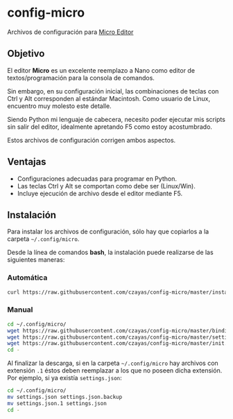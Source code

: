 # config-micro

Archivos de configuración para [Micro Editor](https://micro-editor.github.io/)

## Objetivo

El editor **Micro** es un excelente reemplazo a Nano como editor de
textos/programación para la consola de comandos.

Sin embargo, en su configuración inicial, las combinaciones de teclas
con Ctrl y Alt corresponden al estándar Macintosh. Como usuario de Linux,
encuentro muy molesto este detalle.

Siendo Python mi lenguaje de cabecera, necesito poder ejecutar mis scripts
sin salir del editor, idealmente apretando F5 como estoy acostumbrado.

Estos archivos de configuración corrigen ambos aspectos.

## Ventajas

- Configuraciones adecuadas para programar en Python.
- Las teclas Ctrl y Alt se comportan como debe ser (Linux/Win).
- Incluye ejecución de archivo desde el editor mediante F5.

## Instalación

Para instalar los archivos de configuración, sólo hay que copiarlos a la carpeta `~/.config/micro`.

Desde la línea de comandos **bash**, la instalación puede realizarse de las siguientes maneras:

### Automática

```bash
curl https://raw.githubusercontent.com/czayas/config-micro/master/install.sh | bash
```

### Manual

```bash
cd ~/.config/micro/
wget https://raw.githubusercontent.com/czayas/config-micro/master/bindings.json
wget https://raw.githubusercontent.com/czayas/config-micro/master/settings.json
wget https://raw.githubusercontent.com/czayas/config-micro/master/init.lua
cd -
```

Al finalizar la descarga, si en la carpeta `~/.config/micro` hay archivos con extensión `.1` éstos deben reemplazar a los que no poseen dicha extensión. Por ejemplo, si ya existía `settings.json`:

```bash
cd ~/.config/micro/
mv settings.json settings.json.backup
mv settings.json.1 settings.json
cd -
```
